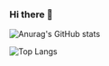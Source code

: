 ### Hi there 👋
 
 ![Anurag's GitHub stats](https://github-readme-stats.vercel.app/api?username=Ksi0Na&show_icons=true&theme=dracula)
 
 ![Top Langs](https://github-readme-stats.vercel.app/api/top-langs/?username=Ksi0Na&layout=compact&theme=dracula)
